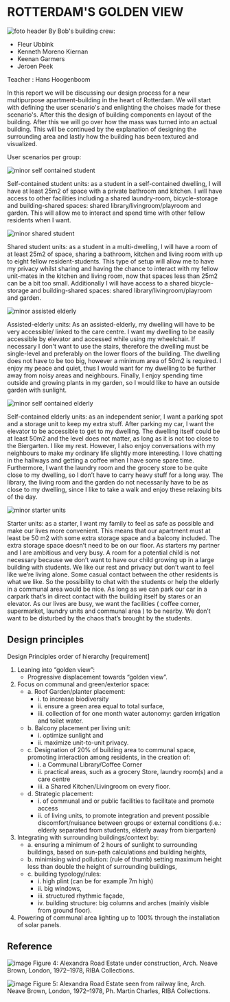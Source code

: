 
# ROTTERDAM'S GOLDEN VIEW

![foto header](https://github.com/user-attachments/assets/32ea068c-114d-413a-bce2-2c8e711eb908) 
By Bob's building crew:

- Fleur Ubbink
- Kenneth Moreno Kiernan
- Keenan Garmers
- Jeroen Peek

Teacher : Hans Hoogenboom

In this report we will be discussing our design process for a new multipurpose apartment-building in the heart of Rotterdam. We will start with defining the user scenario's and enlighting the choises made for these scenario's. After this the design of building components en layout of the building. After this we will go over how the mass was turned into an actual building. This will be continued by the explanation of designing the surrounding area and lastly how the building has been textured and visualized.


User scenarios per group:  

![minor self contained student](https://github.com/user-attachments/assets/67cedbe7-c028-4736-b0cb-f9a77493f722)

Self-contained student units: as a student in a self-contained dwelling, I will have at least 25m2 of space with a private bathroom and kitchen. I will have access to other facilities including a shared laundry-room, bicycle-storage and building-shared spaces: shared library/livingroom/playroom and garden. This will allow me to interact and spend time with other fellow residents when I want.  


![minor shared student](https://github.com/user-attachments/assets/f7f1c505-a586-451b-898f-11b2ec031842)

Shared student units: as a student in a multi-dwelling, I will have a room of at least 25m2  of space, sharing a bathroom, kitchen and living room with up to eight fellow resident-students. This type of setup will allow me to have my privacy whilst sharing and having the chance to interact with my fellow unit-mates in the kitchen and living room, now that spaces less than 25m2 can be a bit too small. Additionally I will have access to a shared bicycle-storage and building-shared spaces: shared library/livingroom/playroom and garden.  


![minor assisted elderly](https://github.com/user-attachments/assets/9538f52b-37ca-4a12-93dd-32eeeed5b47a)

Assisted-elderly units: As an assisted-elderly, my dwelling will have to be very accessible/ linked to the care centre. I want my dwelling to be easily accessible by elevator and accessed while using my wheelchair. If necessary I don't want to use the stairs, therefore the dwelling must be single-level and preferably on the lower floors of the building. The dwelling does not have to be too big, however a minimum area of 50m2 is required. I enjoy my peace and quiet, thus I would want for my dwelling to be further away from noisy areas and neighbours. Finally, I enjoy spending time outside and growing plants in my garden, so I would like to have an outside garden with sunlight. 

![minor self contained elderly](https://github.com/user-attachments/assets/def832ad-4652-4aed-90d2-56548c59aace)

Self-contained elderly units: as an independent senior, I want a parking spot and a storage unit to keep my extra stuff. After parking my car, I want the elevator to be accessible to get to my dwelling. The dwelling itself could be at least 50m2 and the level does not matter, as long as it is not too close to the Biergarten. I like my rest. However, I also enjoy conversations with my neighbours to make my ordinary life slightly more interesting. I love chatting in the hallways and getting a coffee when I have some spare time. Furthermore, I want the laundry room and the grocery store to be quite close to my dwelling, so I don’t have to carry heavy stuff for a long way. The library, the living room and the garden do not necessarily have to be as close to my dwelling, since I like to take a walk and enjoy these relaxing bits of the day. 

![minor starter units](https://github.com/user-attachments/assets/37bfff08-3009-4488-a15a-611177515772)

Starter units: as a starter, I want my family to feel as safe as possible and make our lives more convenient. This means that our apartment must at least be 50 m2 with some extra storage space and a balcony included. The extra storage space doesn’t need to be on our floor.  As starters my partner and I are ambitious and very busy. A room for a potential child is not necessary because we don’t want to have our child growing up in a large building with students. We like our rest and privacy but  don’t want to feel like we’re living alone. Some casual contact between the other residents is what we like. So the possibility to chat with the students or help the elderly in a communal area would be nice. As long as we can park our car in a carpark that’s in direct contact with the building itself by stares or an elevator. As our lives are busy, we want the facilities ( coffee corner, supermarket, laundry units and communal area ) to be nearby. We don’t want to be disturbed by the chaos that’s brought by the students. 

## Design principles
Design Principles order of hierarchy [requirement]
1. Leaning into “golden view”:
   - Progressive displacement towards “golden view”.
2. Focus on communal and green/exterior space:
   - a. Roof Garden/planter placement:
      - i. to increase biodiversity
      - ii. ensure a green area equal to total surface,
      - iii. collection of for one month water autonomy: garden irrigation and toilet water.
   - b. Balcony placement per living unit:
      - i. optimize sunlight and
      - ii. maximize unit-to-unit privacy.
   - c. Designation of 20% of building area to communal space, promoting interaction among residents, in the creation of:
      - i. a Communal Library/Coffee Corner 
      - ii. practical areas, such as a grocery Store, laundry room(s) and a care centre
      - iii. a Shared Kitchen/Livingroom on every floor.
   - d. Strategic placement:
      - i. of communal and or public facilities to facilitate and promote access 
      - ii. of living units, to promote integration and prevent possible discomfort/nuisance between groups or external conditions (i.e.: elderly separated from students, elderly away from biergarten)
3. Integrating with surrounding buildings/context by:
   - a. ensuring a minimum of 2 hours of sunlight to surrounding buildings, based on sun-path calculations and building heights,
   - b. minimising wind pollution: (rule of thumb) setting maximum height less than double the height of surrounding buildings,
   - c. building typology/rules:
      - i. high plint (can be for example 7m high)
      - ii. big windows,
      - iii. structured rhythmic façade,
      - iv. building structure: big columns and arches (mainly visible from ground floor).
4. Powering of communal area lighting up to 100% through the installation of solar panels.


## Reference

![image](https://github.com/user-attachments/assets/280817c3-218a-45f6-8a82-4b2d61287409)
Figure 4: Alexandra Road Estate under construction, Arch. Neave Brown, London, 1972–1978, RIBA Collections. 

![image](https://github.com/user-attachments/assets/dfb5421e-1c93-45a7-bc7f-8cbef7ff0a78)
Figure 5: Alexandra Road Estate seen from railway line, Arch. Neave Brown, London, 1972–1978, Ph. Martin Charles, RIBA Collections.








